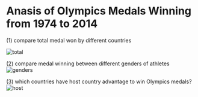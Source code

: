 # Anasis of Olympics Medals Winning from 1974 to 2014

(1) compare total medal won by different countries

![total]()

(2) compare medal winning between different genders of athletes
![genders]()

(3) which countries have host country advantage to win Olympics medals?
![host]()
